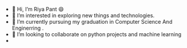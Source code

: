 - 👋 Hi, I’m Riya Pant 😄
- 👀 I’m interested in exploring new things and technologies.
- 🌱 I’m currently pursuing my graduation in Computer Science And Enginerring .
- 💞️ I’m looking to collaborate on python projects and machine learning 
-

<!---
riyapant-source/riyapant-source is a ✨ special ✨ repository because its `README.md` (this file) appears on your GitHub profile.
You can click the Preview link to take a look at your changes.
--->
